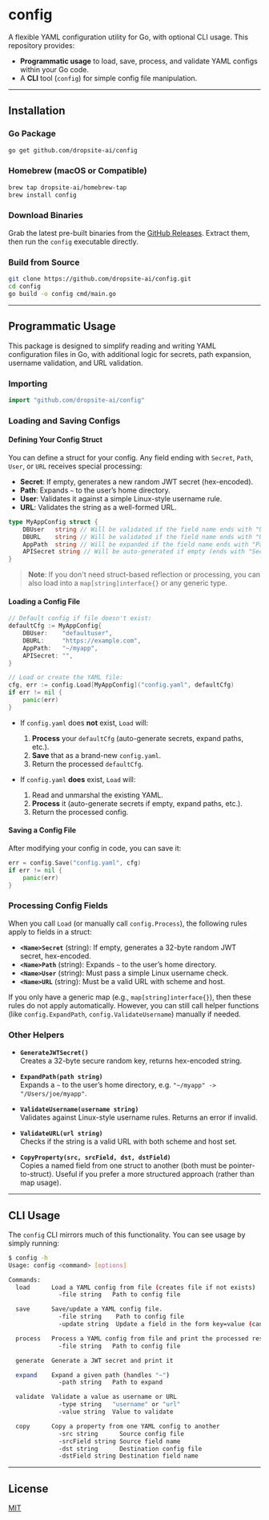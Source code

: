 # config

A flexible YAML configuration utility for Go, with optional CLI usage. This repository provides:

- **Programmatic usage** to load, save, process, and validate YAML configs within your Go code.
- A **CLI** tool (`config`) for simple config file manipulation.

---

## Installation

### Go Package

```bash
go get github.com/dropsite-ai/config
```

### Homebrew (macOS or Compatible)

```bash
brew tap dropsite-ai/homebrew-tap
brew install config
```

### Download Binaries

Grab the latest pre-built binaries from the [GitHub Releases](https://github.com/dropsite-ai/config/releases). Extract them, then run the `config` executable directly.

### Build from Source

```bash
git clone https://github.com/dropsite-ai/config.git
cd config
go build -o config cmd/main.go
```

---

## Programmatic Usage

This package is designed to simplify reading and writing YAML configuration files in Go, with additional logic for secrets, path expansion, username validation, and URL validation.

### Importing

```go
import "github.com/dropsite-ai/config"
```

### Loading and Saving Configs

#### Defining Your Config Struct

You can define a struct for your config. Any field ending with `Secret`, `Path`, `User`, or `URL` receives special processing:

- **Secret**: If empty, generates a new random JWT secret (hex-encoded).
- **Path**: Expands `~` to the user’s home directory.
- **User**: Validates it against a simple Linux-style username rule.
- **URL**: Validates the string as a well-formed URL.

```go
type MyAppConfig struct {
    DBUser   string // Will be validated if the field name ends with "User"
    DBURL    string // Will be validated if the field name ends with "URL"
    AppPath  string // Will be expanded if the field name ends with "Path"
    APISecret string // Will be auto-generated if empty (ends with "Secret")
}
```

> **Note**: If you don't need struct-based reflection or processing, you can also load into a `map[string]interface{}` or any generic type.

#### Loading a Config File

```go
// Default config if file doesn't exist:
defaultCfg := MyAppConfig{
    DBUser:    "defaultuser",
    DBURL:     "https://example.com",
    AppPath:   "~/myapp",
    APISecret: "",
}

// Load or create the YAML file:
cfg, err := config.Load[MyAppConfig]("config.yaml", defaultCfg)
if err != nil {
    panic(err)
}
```

- If `config.yaml` does **not** exist, `Load` will:
  1. **Process** your `defaultCfg` (auto-generate secrets, expand paths, etc.).
  2. **Save** that as a brand-new `config.yaml`.
  3. Return the processed `defaultCfg`.

- If `config.yaml` **does** exist, `Load` will:
  1. Read and unmarshal the existing YAML.
  2. **Process** it (auto-generate secrets if empty, expand paths, etc.).
  3. Return the processed config.

#### Saving a Config File

After modifying your config in code, you can save it:

```go
err = config.Save("config.yaml", cfg)
if err != nil {
    panic(err)
}
```

### Processing Config Fields

When you call `Load` (or manually call `config.Process`), the following rules apply to fields in a struct:

- **`<Name>Secret`** (string): If empty, generates a 32-byte random JWT secret, hex-encoded.
- **`<Name>Path`** (string): Expands `~` to the user’s home directory.
- **`<Name>User`** (string): Must pass a simple Linux username check.
- **`<Name>URL`** (string): Must be a valid URL with scheme and host.

If you only have a generic map (e.g., `map[string]interface{}`), then these rules do not apply automatically. However, you can still call helper functions (like `config.ExpandPath`, `config.ValidateUsername`) manually if needed.

### Other Helpers

- **`GenerateJWTSecret()`**  
  Creates a 32-byte secure random key, returns hex-encoded string.
  
- **`ExpandPath(path string)`**  
  Expands a `~` to the user’s home directory, e.g. `"~/myapp" -> "/Users/joe/myapp"`.
  
- **`ValidateUsername(username string)`**  
  Validates against Linux-style username rules. Returns an error if invalid.
  
- **`ValidateURL(url string)`**  
  Checks if the string is a valid URL with both scheme and host set.

- **`CopyProperty(src, srcField, dst, dstField)`**  
  Copies a named field from one struct to another (both must be pointer-to-struct). Useful if you prefer a more structured approach (rather than map usage).

---

## CLI Usage

The `config` CLI mirrors much of this functionality. You can see usage by simply running:

```bash
$ config -h
Usage: config <command> [options]

Commands:
  load      Load a YAML config from file (creates file if not exists)
              -file string   Path to config file

  save      Save/update a YAML config file.
              -file string    Path to config file
              -update string  Update a field in the form key=value (can be repeated)

  process   Process a YAML config from file and print the processed result
              -file string   Path to config file

  generate  Generate a JWT secret and print it

  expand    Expand a given path (handles "~")
              -path string   Path to expand

  validate  Validate a value as username or URL
              -type string   "username" or "url"
              -value string  Value to validate

  copy      Copy a property from one YAML config to another
              -src string      Source config file
              -srcField string Source field name
              -dst string      Destination config file
              -dstField string Destination field name
```

---

## License

[MIT](LICENSE)